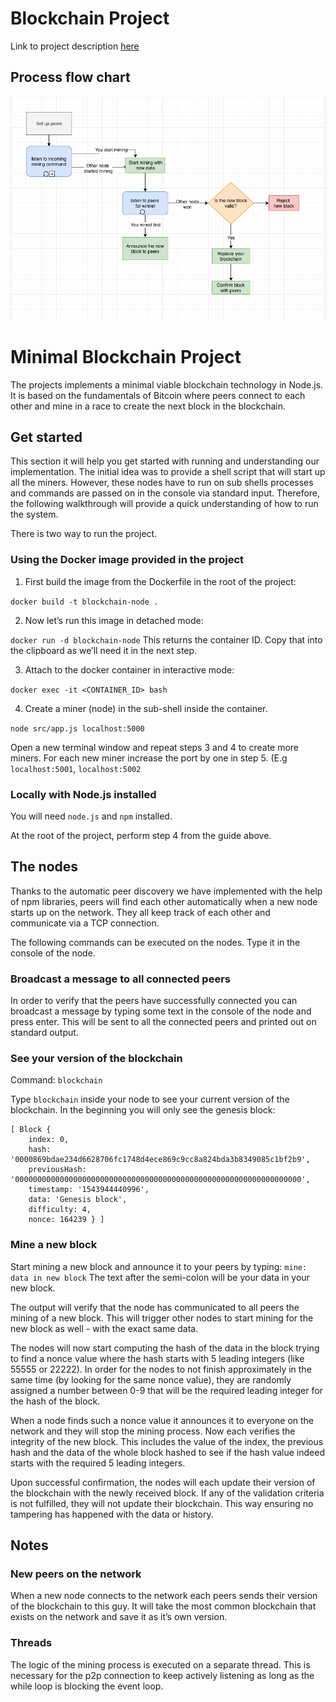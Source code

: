 # Blockchain Project

Link to project description [here](https://github.com/datsoftlyngby/soft2018fall-si-teaching-material/blob/master/Slides/12-Blockchain_Intro.ipynb)

## Process flow chart

![chart](docs/flow-chart.png)

# Minimal Blockchain Project

The projects implements a minimal viable blockchain technology in Node.js. It is based on the fundamentals of Bitcoin where peers connect to each other and mine in a race to create the next block in the blockchain.

## Get started

This section it will help you get started with running and understanding our implementation. The initial idea was to provide a shell script that will start up all the miners. However, these nodes have to run on sub shells processes and commands are passed on in the console via standard input. Therefore, the following walkthrough	will provide a quick understanding of how to run the system.

There is two way to run the project.

### Using the Docker image provided in the project

1. First build the image from the Dockerfile in the root of the project:

`docker build -t blockchain-node .`

2. Now let’s run this image in detached mode:

`docker run -d blockchain-node`
This returns the container ID. Copy that into the clipboard as we’ll need it in the next step.

3. Attach to the docker container in interactive mode:

`docker exec -it <CONTAINER_ID> bash`

4. Create a miner (node) in the sub-shell inside the container. 

`node src/app.js localhost:5000`

Open a new terminal window and repeat steps 3 and 4 to create more miners. For each new miner increase the port by one in step 5. (E.g `localhost:5001`, `localhost:5002`

### Locally with Node.js installed

You will need `node.js` and `npm` installed.

At the root of the project, perform step 4 from the guide above.

## The nodes

Thanks to the automatic peer discovery we have implemented with the help of npm libraries, peers will find each other automatically	when a new node starts up on the network. They all keep track of each other and communicate via a TCP connection.

The following commands can be executed on the nodes. Type it in the console of the node.

### Broadcast a message to all connected peers

In order to verify that the peers have successfully connected you can broadcast a message by typing some text in the console of the node and press enter. This will be sent to all the connected peers and printed out on standard output.

### See your version of the blockchain

Command: `blockchain`

Type `blockchain`  inside your node to see your current version of the blockchain. In the beginning you will only see the genesis block:

```
[ Block {
    index: 0,
    hash: '0000869bdae234d6628706fc1748d4ece869c9cc8a824bda3b8349085c1bf2b9',
    previousHash: '0000000000000000000000000000000000000000000000000000000000000000',
    timestamp: '1543944440996',
    data: 'Genesis block',
    difficulty: 4,
    nonce: 164239 } ]
```

### Mine a new block

Start mining a new block and announce it to your peers by typing:
`mine: data in new block`
The text after the semi-colon will be your data in your new block.

The output will verify that the node has communicated to all peers the mining of a new block. This will trigger other nodes to start mining for the new block as well - with the exact same data. 

The nodes will now start computing the hash of the data in the block trying to find a nonce value where the hash starts with 5 leading integers (like 55555 or 22222). In order for the nodes to not finish approximately in the same time (by looking for the same nonce value), they are randomly assigned a number between 0-9 that will be the required leading integer for the hash of the block.

When a node finds such a nonce value it announces it to everyone on the network and they will stop the mining process. Now each verifies the integrity of the new block. This includes the value of the index, the previous hash and the data of the whole block hashed to see if the hash value indeed starts with the required 5 leading integers.

Upon successful confirmation, the nodes will each update their version of the blockchain with the newly received block. If any of the validation criteria is not fulfilled, they will not update their blockchain. This way ensuring no tampering has happened with the data or history.

## Notes

### New peers on the network

When a new node connects to the network each peers sends their version of the blockchain to this guy. It will take the most common blockchain that exists on the network and save it as it’s own version.

### Threads

The logic of the mining process is executed on a separate thread. This is necessary for the p2p connection to keep actively listening as long as the while loop is blocking the event loop. 
